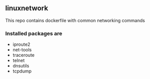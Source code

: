 ## linuxnetwork
This repo contains dockerfile with common networking commands

### Installed packages are
- iproute2 
- net-tools 
- traceroute 
- telnet 
- dnsutils 
- tcpdump
